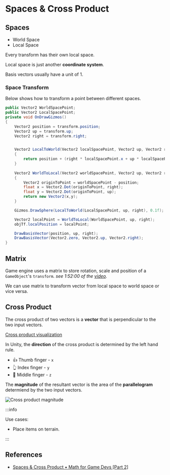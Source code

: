 # Spaces & Cross Product

## Spaces

- World Space
- Local Space

Every transform has their own local space.

Local space is just another __coordinate system__.

Basis vectors usually have a unit of 1.

### Space Transform

Below shows how to transform a point between different spaces.

```csharp
public Vector2 WorldSpacePoint;
public Vector2 LocalSpacePoint;
private void OnDrawGizmos()
{
    Vector2 position = transform.position;
    Vector2 up = transform.up;
    Vector2 right = transform.right;


    Vector2 LocalToWorld(Vector2 localSpacePoint, Vector2 up, Vector2 right)
    {
        return position + (right * localSpacePoint.x + up * localSpacePoint.y);
    }
    
    Vector2 WorldToLocal(Vector2 worldSpacePoint, Vector2 up, Vector2 right)
    {
        Vector2 originToPoint = worldSpacePoint - position;
        float x = Vector2.Dot(originToPoint, right);
        float y = Vector2.Dot(originToPoint, up);
        return new Vector2(x,y);
    }

    Gizmos.DrawSphere(LocalToWorld(LocalSpacePoint, up, right), 0.1f);

    Vector2 localPoint = WorldToLocal(WorldSpacePoint, up, right);
    objTf.localPosition = localPoint;

    DrawBasisVector(position, up, right);
    DrawBasisVector(Vector2.zero, Vector2.up, Vector2.right);
}
```
## Matrix

Game engine uses a matrix to store rotation, scale and position of a `GameObject`'s `transform`.  _see 1:52:00 of the [video](https://www.youtube.com/watch?v=XiwEyopOMqg)._

We can use matrix to transform vector from local space to world space or vice versa.

## Cross Product

The cross product of two vectors is a __vector__ that is perpendicular to the two input vectors.

[Cross product visualization](https://twitter.com/i/status/1203059678705602562)

In Unity, the __direction__ of the cross product is determined by the left hand rule. 

- 👍 Thumb finger - `x`
- 👆 Index finger - `y`
- 🖕 Middle finger - `z`

The __magnitude__ of the resultant vector is the area of the __parallelogram__ determiend by the two input vectors.

![Cross product magnitude](https://qph.cf2.quoracdn.net/main-qimg-7a2c62bc858f9dc24b31b43477c69632)

:::info

Use cases:

- Place items on terrain.


:::
## References

- [Spaces & Cross Product • Math for Game Devs [Part 2]](https://www.youtube.com/watch?v=XiwEyopOMqg)